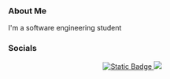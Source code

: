 ### About Me
I'm a software engineering student
### Socials
<p align="center">
<a href="https://www.linkedin.com/in/u%C4%9Fur-o%C4%9Fuzhan-obuz-17025623b/"><img alt="Static Badge" src="https://img.shields.io/badge/:badgeContent?logo=linkedin">
</a>
<a href="https://instagram.com/ugur.obuzz"><img src="https://img.shields.io/badge/-@mustava_can-E4405F?style=flat&logo=Instagram&logoColor=white"/></a>
</p>
<!--
**Cytherr1/cytherr1** is a ✨ _special_ ✨ repository because its `README.md` (this file) appears on your GitHub profile.

Here are some ideas to get you started:

- 🔭 I’m currently working on ...
- 🌱 I’m  learning ...
- 👯 I’m looking to collaborate on ...
- 🤔 I’m looking for help with ...
- 💬 Ask me about ...
- 📫 How to reach me: ...
- ⚡ Fun fact: ...
-->
